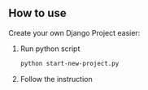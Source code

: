 ## How to use

Create your own Django Project easier:

1. Run python script
    ```bash
    python start-new-project.py
    ```

2. Follow the instruction
